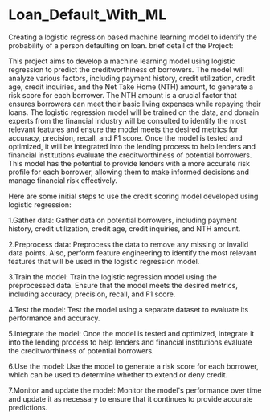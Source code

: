 # Loan_Default_With_ML
Creating a logistic regression based machine learning model to identify the probability of a person defaulting on loan.
brief detail of the Project:

This project aims to develop a machine learning model using logistic regression to predict the creditworthiness of borrowers. The model will analyze various factors, including payment history, credit utilization, credit age, credit inquiries, and the Net Take Home (NTH) amount, to generate a risk score for each borrower. The NTH amount is a crucial factor that ensures borrowers can meet their basic living expenses while repaying their loans. The logistic regression model will be trained on the data, and domain experts from the financial industry will be consulted to identify the most relevant features and ensure the model meets the desired metrics for accuracy, precision, recall, and F1 score. Once the model is tested and optimized, it will be integrated into the lending process to help lenders and financial institutions evaluate the creditworthiness of potential borrowers. This model has the potential to provide lenders with a more accurate risk profile for each borrower, allowing them to make informed decisions and manage financial risk effectively.


Here are some initial steps to use the credit scoring model developed using logistic regression:

1.Gather data: Gather data on potential borrowers, including payment history, credit utilization, credit age, credit inquiries, and NTH amount.

2.Preprocess data: Preprocess the data to remove any missing or invalid data points. Also, perform feature engineering to identify the most relevant features that will be used in the logistic regression model.

3.Train the model: Train the logistic regression model using the preprocessed data. Ensure that the model meets the desired metrics, including accuracy, precision, recall, and F1 score.

4.Test the model: Test the model using a separate dataset to evaluate its performance and accuracy.

5.Integrate the model: Once the model is tested and optimized, integrate it into the lending process to help lenders and financial institutions evaluate the creditworthiness of potential borrowers.

6.Use the model: Use the model to generate a risk score for each borrower, which can be used to determine whether to extend or deny credit.

7.Monitor and update the model: Monitor the model's performance over time and update it as necessary to ensure that it continues to provide accurate predictions.
